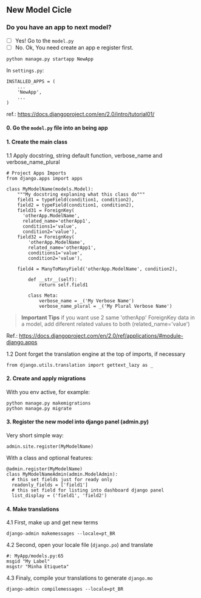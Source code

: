 ## New Model Cicle

### Do you have an app to next model?
- [ ] Yes! Go to the `model.py`
- [ ] No. Ok, You need create an app e register first.

```
python manage.py startapp NewApp
```

In `settings.py`:

```
INSTALLED_APPS = (
    ...
    'NewApp',
    ...
)
```

ref.: https://docs.djangoproject.com/en/2.0/intro/tutorial01/

#### 0. Go the `model.py` file into an being app

#### 1. Create the main class

1.1 Apply docstring, string default function, verbose_name and verbose_name_plural

```
# Project Apps Imports
from django.apps import apps

class MyModelName(models.Model):
    """My docstring explaning what this class do"""
    field1 = typeField(condition1, condition2),
    field2 = typeField(condition1, condition2),
    field31 = ForeignKey(
      'otherApp.ModelName',
      related_name='otherApp1',
      conditions1='value',
      condition2='value'),
    field32 = ForeignKey(
        'otherApp.ModelName',
        related_name='otherApp1',
        conditions1='value',
        condition2='value'),

    field4 = ManyToManyField('otherApp.ModelName', condition2),

        def __str__(self):
            return self.field1

        class Meta:
            verbose_name = _('My Verbose Name')
            verbose_name_plural = _('My Plural Verbose Name')
```

> **Important Tips**
> if you want use 2 same 'otherApp' ForeignKey data in a model, add diferent related values to both (related_name='value')


Ref.: https://docs.djangoproject.com/en/2.0/ref/applications/#module-django.apps

1.2 Dont forget the translation engine at the top of imports, if necessary

```
from django.utils.translation import gettext_lazy as _
```

#### 2. Create and apply migrations

With you env active, for example:

```
python manage.py makemigrations
python manage.py migrate
```

#### 3. Register the new model into django panel (admin.py)

Very short simple way:

```
admin.site.register(MyModelName)
```

With a class and optional features:

```
@admin.register(MyModelName)
class MyModelNameAdmin(admin.ModelAdmin):
  # this set fields just for ready only
  readonly_fields = ['field1']
  # this set field for listing into dashboard django panel
  list_display = ('field1', 'field2')
```

#### 4. Make translations

4.1 First, make up and get new terms

```
django-admin makemessages --locale=pt_BR
```

4.2 Second, open your locale file (`django.po`) and translate

```
#: MyApp/models.py:65
msgid "My Label"
msgstr "Minha Etiqueta"
```


4.3 Finaly, compile your translations to generate `django.mo`

```
django-admin compilemessages --locale=pt_BR
```
